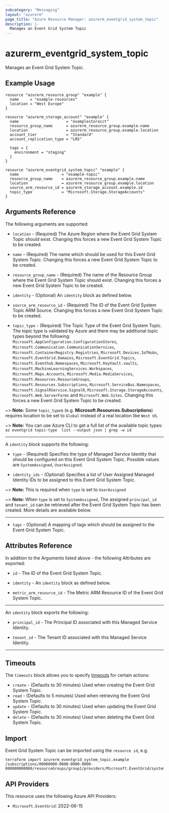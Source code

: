 ```yaml
---
subcategory: "Messaging"
layout: "azurerm"
page_title: "Azure Resource Manager: azurerm_eventgrid_system_topic"
description: |-
  Manages an Event Grid System Topic
---
```


# azurerm_eventgrid_system_topic

Manages an Event Grid System Topic.

## Example Usage

```hcl
resource "azurerm_resource_group" "example" {
  name     = "example-resources"
  location = "West Europe"
}

resource "azurerm_storage_account" "example" {
  name                     = "examplestoracct"
  resource_group_name      = azurerm_resource_group.example.name
  location                 = azurerm_resource_group.example.location
  account_tier             = "Standard"
  account_replication_type = "LRS"

  tags = {
    environment = "staging"
  }
}

resource "azurerm_eventgrid_system_topic" "example" {
  name                   = "example-topic"
  resource_group_name    = azurerm_resource_group.example.name
  location               = azurerm_resource_group.example.location
  source_arm_resource_id = azurerm_storage_account.example.id
  topic_type             = "Microsoft.Storage.StorageAccounts"
}
```

## Arguments Reference

The following arguments are supported:

* `location` - (Required) The Azure Region where the Event Grid System Topic should exist. Changing this forces a new Event Grid System Topic to be created.

* `name` - (Required) The name which should be used for this Event Grid System Topic. Changing this forces a new Event Grid System Topic to be created.

* `resource_group_name` - (Required) The name of the Resource Group where the Event Grid System Topic should exist. Changing this forces a new Event Grid System Topic to be created.

* `identity` - (Optional) An `identity` block as defined below.

* `source_arm_resource_id` - (Required) The ID of the Event Grid System Topic ARM Source. Changing this forces a new Event Grid System Topic to be created.

* `topic_type` - (Required) The Topic Type of the Event Grid System Topic. The topic type is validated by Azure and there may be additional topic types beyond the following: `Microsoft.AppConfiguration.ConfigurationStores`, `Microsoft.Communication.CommunicationServices`, `Microsoft.ContainerRegistry.Registries`, `Microsoft.Devices.IoTHubs`, `Microsoft.EventGrid.Domains`, `Microsoft.EventGrid.Topics`, `Microsoft.Eventhub.Namespaces`, `Microsoft.KeyVault.vaults`, `Microsoft.MachineLearningServices.Workspaces`, `Microsoft.Maps.Accounts`, `Microsoft.Media.MediaServices`, `Microsoft.Resources.ResourceGroups`, `Microsoft.Resources.Subscriptions`, `Microsoft.ServiceBus.Namespaces`, `Microsoft.SignalRService.SignalR`, `Microsoft.Storage.StorageAccounts`, `Microsoft.Web.ServerFarms` and `Microsoft.Web.Sites`. Changing this forces a new Event Grid System Topic to be created.

~> **Note:** Some `topic_type`s (e.g. **Microsoft.Resources.Subscriptions**) requires location to be set to `Global` instead of a real location like `West US`.

~> **Note:** You can use Azure CLI to get a full list of the available topic types: `az eventgrid topic-type  list --output json | grep -w id`

---

A `identity` block supports the following:

* `type` - (Required) Specifies the type of Managed Service Identity that should be configured on this Event Grid System Topic. Possible values are `SystemAssigned`, `UserAssigned`.

* `identity_ids` - (Optional) Specifies a list of User Assigned Managed Identity IDs to be assigned to this Event Grid System Topic.

~> **Note:** This is required when `type` is set to `UserAssigned`

~> **Note:** When `type` is set to `SystemAssigned`, The assigned `principal_id` and `tenant_id` can be retrieved after the Event Grid System Topic has been created. More details are available below.

---

* `tags` - (Optional) A mapping of tags which should be assigned to the Event Grid System Topic.

## Attributes Reference

In addition to the Arguments listed above - the following Attributes are exported:

* `id` - The ID of the Event Grid System Topic.

* `identity` - An `identity` block as defined below.

* `metric_arm_resource_id` - The Metric ARM Resource ID of the Event Grid System Topic.

---

An `identity` block exports the following:

* `principal_id` - The Principal ID associated with this Managed Service Identity.

* `tenant_id` - The Tenant ID associated with this Managed Service Identity.

---

## Timeouts

The `timeouts` block allows you to specify [timeouts](https://www.terraform.io/language/resources/syntax#operation-timeouts) for certain actions:

* `create` - (Defaults to 30 minutes) Used when creating the Event Grid System Topic.
* `read` - (Defaults to 5 minutes) Used when retrieving the Event Grid System Topic.
* `update` - (Defaults to 30 minutes) Used when updating the Event Grid System Topic.
* `delete` - (Defaults to 30 minutes) Used when deleting the Event Grid System Topic.

## Import

Event Grid System Topic can be imported using the `resource id`, e.g.

```shell
terraform import azurerm_eventgrid_system_topic.example /subscriptions/00000000-0000-0000-0000-000000000000/resourceGroups/group1/providers/Microsoft.EventGrid/systemTopics/systemTopic1
```

## API Providers
<!-- This section is generated, changes will be overwritten -->
This resource uses the following Azure API Providers:

* `Microsoft.EventGrid`: 2022-06-15

